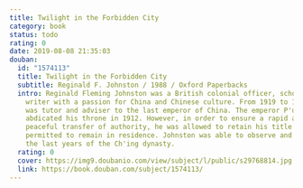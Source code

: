 ```yaml
---
title: Twilight in the Forbidden City
category: book
status: todo
rating: 0
date: 2019-08-08 21:35:03
douban:
  id: "1574113"
  title: Twilight in the Forbidden City
  subtitle: Reginald F. Johnston / 1988 / Oxford Paperbacks
  intro: Reginald Fleming Johnston was a British colonial officer, scholar and a
    writer with a passion for China and Chinese culture. From 1919 to 1924 he
    was tutor and adviser to the last emperor of China. The emperor P'u-i had
    abdicated his throne in 1912. However, in order to ensure a rapid and
    peaceful transfer of authority, he was allowed to retain his title and was
    permitted to remain in residence. Johnston was able to observe and chronicle
    the last years of the Ch'ing dynasty.
  rating: 0
  cover: https://img9.doubanio.com/view/subject/l/public/s29768814.jpg
  link: https://book.douban.com/subject/1574113/
---
```


